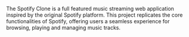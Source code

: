 The Spotify Clone is a full featured music streaming web application inspired by the original Spotify platform.
This project replicates the core functionalities of Spotify, offering users a seamless experience for browsing, playing and managing music tracks.
